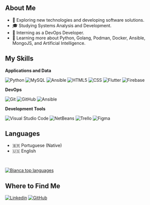 ## About Me

- 🤔 Exploring new technologies and developing software solutions.
- 🎓 Studying Systems Analysis and Development.
- 💼 Interning as a DevOps Developer.
- 🌱 Learning more about Python, Golang, Podman, Docker, Ansible, MongoJS, and Artificial Intelligence.

## My Skills

**Applications and Data**

![Python](https://img.shields.io/badge/-python-333333?style=flat&logo=python)
![MySQL](https://img.shields.io/badge/-MySQL-333333?style=flat&logo=mysql)
![Ansible](https://img.shields.io/badge/-Ansible-333333?style=flat&logo=ansible)
![HTML5](https://img.shields.io/badge/-HTML5-333333?style=flat&logo=HTML5)
![CSS](https://img.shields.io/badge/-CSS-333333?style=flat&logo=CSS3&logoColor=1572B6)
![Flutter](https://img.shields.io/badge/-Flutter-333333?style=flat&logo=Flutter)
![Firebase](https://img.shields.io/badge/-Firebase-333333?style=flat&logo=firebase)

**DevOps**

![Git](https://img.shields.io/badge/-Git-333333?style=flat&logo=git)
![GitHub](https://img.shields.io/badge/-GitHub-333333?style=flat&logo=github)
![Ansible](https://img.shields.io/badge/-Ansible-333333?style=flat&logo=ansible)

**Development Tools**

![Visual Studio Code](https://img.shields.io/badge/-Visual%20Studio%20Code-333333?style=flat&logo=visual-studio-code&logoColor=007ACC)
![NetBeans](https://img.shields.io/badge/-Netbeans-333333?style=flat&logo=netbeans-ide&logoColor=2C2255)
![Trello](https://img.shields.io/badge/-Trello-333333?style=flat&logo=trello&logoColor=007ACC)
![Figma](https://img.shields.io/badge/-Figma-333333?style=flat&logo=figma&logoColor=007ACC)

## Languages 
- 🇧🇷 Portuguese (Native)
- 🇺🇸 English

<br/>

[![Bianca top languages](https://github-readme-stats.vercel.app/api/top-langs/?username=biancacordebello&theme=bear)](https://github.com/biancacordebello/github-readme-stats)


## Where to Find Me

[![Linkedin](https://img.shields.io/badge/-biancacordebello-ec519f?style=flat-square&logo=Linkedin&logoColor=white)](https://www.linkedin.com/in/bianca-cordebello)
[![GitHub](https://img.shields.io/github/followers/biancacordebello?label=follow&style=social)](https://github.com/biancacordebello)
